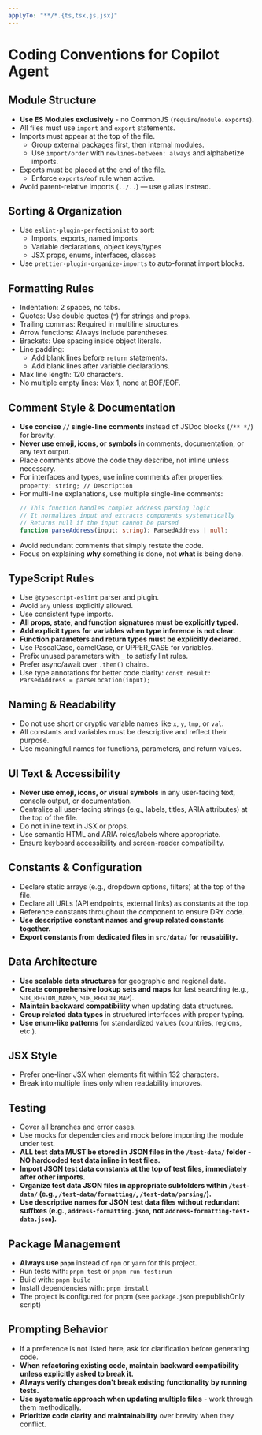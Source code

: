 ```yaml
---
applyTo: "**/*.{ts,tsx,js,jsx}"
---
```


# Coding Conventions for Copilot Agent

## Module Structure

- **Use ES Modules exclusively** - no CommonJS (`require`/`module.exports`).
- All files must use `import` and `export` statements.
- Imports must appear at the top of the file.
  - Group external packages first, then internal modules.
  - Use `import/order` with `newlines-between: always` and alphabetize imports.
- Exports must be placed at the end of the file.
  - Enforce `exports/eof` rule when active.
- Avoid parent-relative imports (`../..`) — use `@` alias instead.

## Sorting & Organization

- Use `eslint-plugin-perfectionist` to sort:
  - Imports, exports, named imports
  - Variable declarations, object keys/types
  - JSX props, enums, interfaces, classes
- Use `prettier-plugin-organize-imports` to auto-format import blocks.

## Formatting Rules

- Indentation: 2 spaces, no tabs.
- Quotes: Use double quotes (`"`) for strings and props.
- Trailing commas: Required in multiline structures.
- Arrow functions: Always include parentheses.
- Brackets: Use spacing inside object literals.
- Line padding:
  - Add blank lines before `return` statements.
  - Add blank lines after variable declarations.
- Max line length: 120 characters.
- No multiple empty lines: Max 1, none at BOF/EOF.

## Comment Style & Documentation

- **Use concise `//` single-line comments** instead of JSDoc blocks (`/** */`) for brevity.
- **Never use emoji, icons, or symbols** in comments, documentation, or any text output.
- Place comments above the code they describe, not inline unless necessary.
- For interfaces and types, use inline comments after properties: `property: string; // Description`
- For multi-line explanations, use multiple single-line comments:
  ```typescript
  // This function handles complex address parsing logic
  // It normalizes input and extracts components systematically
  // Returns null if the input cannot be parsed
  function parseAddress(input: string): ParsedAddress | null;
  ```
- Avoid redundant comments that simply restate the code.
- Focus on explaining **why** something is done, not **what** is being done.

## TypeScript Rules

- Use `@typescript-eslint` parser and plugin.
- Avoid `any` unless explicitly allowed.
- Use consistent type imports.
- **All props, state, and function signatures must be explicitly typed.**
- **Add explicit types for variables when type inference is not clear.**
- **Function parameters and return types must be explicitly declared.**
- Use PascalCase, camelCase, or UPPER_CASE for variables.
- Prefix unused parameters with `_` to satisfy lint rules.
- Prefer async/await over `.then()` chains.
- Use type annotations for better code clarity: `const result: ParsedAddress = parseLocation(input);`

## Naming & Readability

- Do not use short or cryptic variable names like `x`, `y`, `tmp`, or `val`.
- All constants and variables must be descriptive and reflect their purpose.
- Use meaningful names for functions, parameters, and return values.

## UI Text & Accessibility

- **Never use emoji, icons, or visual symbols** in any user-facing text, console output, or documentation.
- Centralize all user-facing strings (e.g., labels, titles, ARIA attributes) at the top of the file.
- Do not inline text in JSX or props.
- Use semantic HTML and ARIA roles/labels where appropriate.
- Ensure keyboard accessibility and screen-reader compatibility.

## Constants & Configuration

- Declare static arrays (e.g., dropdown options, filters) at the top of the file.
- Declare all URLs (API endpoints, external links) as constants at the top.
- Reference constants throughout the component to ensure DRY code.
- **Use descriptive constant names and group related constants together.**
- **Export constants from dedicated files in `src/data/` for reusability.**

## Data Architecture

- **Use scalable data structures** for geographic and regional data.
- **Create comprehensive lookup sets and maps** for fast searching (e.g., `SUB_REGION_NAMES`, `SUB_REGION_MAP`).
- **Maintain backward compatibility** when updating data structures.
- **Group related data types** in structured interfaces with proper typing.
- **Use enum-like patterns** for standardized values (countries, regions, etc.).

## JSX Style

- Prefer one-liner JSX when elements fit within 132 characters.
- Break into multiple lines only when readability improves.

## Testing

- Cover all branches and error cases.
- Use mocks for dependencies and mock before importing the module under test.
- **ALL test data MUST be stored in JSON files in the `/test-data/` folder - NO hardcoded test data inline in test files.**
- **Import JSON test data constants at the top of test files, immediately after other imports.**
- **Organize test data JSON files in appropriate subfolders within `/test-data/` (e.g., `/test-data/formatting/`, `/test-data/parsing/`).**
- **Use descriptive names for JSON test data files without redundant suffixes (e.g., `address-formatting.json`, not `address-formatting-test-data.json`).**

## Package Management

- **Always use `pnpm`** instead of `npm` or `yarn` for this project.
- Run tests with: `pnpm test` or `pnpm run test:run`
- Build with: `pnpm build`
- Install dependencies with: `pnpm install`
- The project is configured for pnpm (see `package.json` prepublishOnly script)

## Prompting Behavior

- If a preference is not listed here, ask for clarification before generating code.
- **When refactoring existing code, maintain backward compatibility unless explicitly asked to break it.**
- **Always verify changes don't break existing functionality by running tests.**
- **Use systematic approach when updating multiple files** - work through them methodically.
- **Prioritize code clarity and maintainability** over brevity when they conflict.
